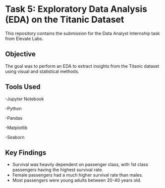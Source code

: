 # Task 5: Exploratory Data Analysis (EDA) on the Titanic Dataset

This repository contains the submission for the Data Analyst Internship task from Elevate Labs.

## Objective
The goal was to perform an EDA to extract insights from the Titanic dataset using visual and statistical methods.

## Tools Used
-Jupyter Notebook

-Python

-Pandas

-Matplotlib

-Seaborn

## Key Findings
- Survival was heavily dependent on passenger class, with 1st class passengers having the highest survival rate.
- Female passengers had a much higher survival rate than males.
- Most passengers were young adults between 20-40 years old.
